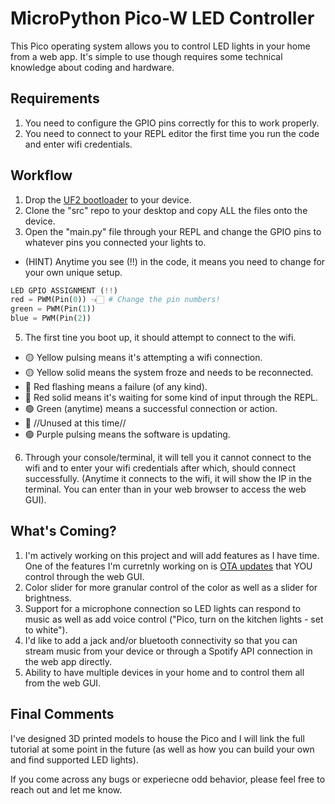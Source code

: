 # MicroPython Pico-W LED Controller

This Pico operating system allows you to control LED lights in your home from a web app. It's simple to use though requires some technical knowledge about coding and hardware.

## Requirements
1. You need to configure the GPIO pins correctly for this to work properly.
2. You need to connect to your REPL editor the first time you run the code and enter wifi credentials.

## Workflow
1. Drop the [UF2 bootloader](https://micropython.org/download/rp2-pico/) to your device.
2. Clone the "src" repo to your desktop and copy ALL the files onto the device.
3. Open the "main.py" file through your REPL and change the GPIO pins to whatever pins you connected your lights to.
* (HINT) Anytime you see (!!) in the code, it means you need to change for your own unique setup.
```python
LED GPIO ASSIGNMENT (!!)
red = PWM(Pin(0)) 👈🏻 # Change the pin numbers!
green = PWM(Pin(1))
blue = PWM(Pin(2))
```
5. The first tine you boot up, it should attempt to connect to the wifi.
* 🟡 Yellow pulsing means it's attempting a wifi connection.
* 🟡 Yellow solid means the system froze and needs to be reconnected.
* 🔴 Red flashing means a failure (of any kind).
* 🔴 Red solid means it's waiting for some kind of input through the REPL.
* 🟢 Green (anytime) means a successful connection or action.
* 🔵 //Unused at this time//
* 🟣 Purple pulsing means the software is updating.
6. Through your console/terminal, it will tell you it cannot connect to the wifi and to enter your wifi credentials after which, should connect successfully.
(Anytime it connects to the wifi, it will show the IP in the terminal. You can enter than in your web browser to access the web GUI).

## What's Coming?
1. I'm actively working on this project and will add features as I have time. One of the features I'm curretnly working on is [OTA updates](https://github.com/rdehuyss/micropython-ota-updater) that YOU control through the web GUI.
2. Color slider for more granular control of the color as well as a slider for brightness.
3. Support for a microphone connection so LED lights can respond to music as well as add voice control ("Pico, turn on the kitchen lights - set to white").
4. I'd like to add a jack and/or bluetooth connectivity so that you can stream music from your device or through a Spotify API connection in the web app directly.
5. Ability to have multiple devices in your home and to control them all from the web GUI.


## Final Comments
I've designed 3D printed models to house the Pico and I will link the full tutorial at some point in the future (as well as how you can build your own and find supported LED lights).

If you come across any bugs or experiecne odd behavior, please feel free to reach out and let me know.
